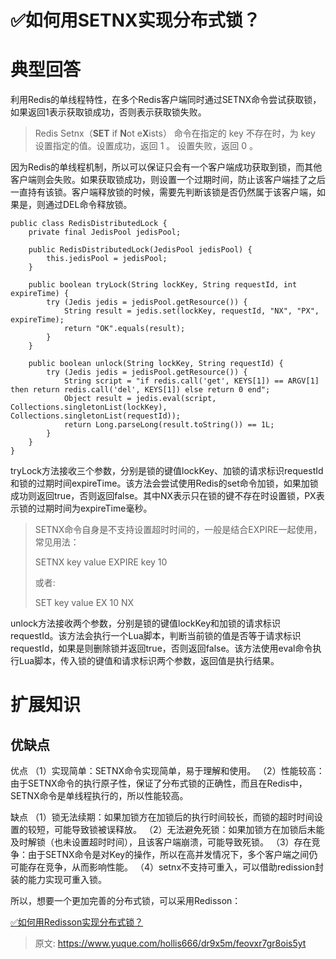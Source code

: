 # ✅如何用SETNX实现分布式锁？


# 典型回答

利用Redis的单线程特性，在多个Redis客户端同时通过SETNX命令尝试获取锁，如果返回1表示获取锁成功，否则表示获取锁失败。

> Redis Setnx（**SET** if **N**ot e**X**ists） 命令在指定的 key 不存在时，为 key 设置指定的值。设置成功，返回 1 。 设置失败，返回 0 。


因为Redis的单线程机制，所以可以保证只会有一个客户端成功获取到锁，而其他客户端则会失败。如果获取锁成功，则设置一个过期时间，防止该客户端挂了之后一直持有该锁。客户端释放锁的时候，需要先判断该锁是否仍然属于该客户端，如果是，则通过DEL命令释放锁。

```
public class RedisDistributedLock {
    private final JedisPool jedisPool;

    public RedisDistributedLock(JedisPool jedisPool) {
        this.jedisPool = jedisPool;
    }

    public boolean tryLock(String lockKey, String requestId, int expireTime) {
        try (Jedis jedis = jedisPool.getResource()) {
            String result = jedis.set(lockKey, requestId, "NX", "PX", expireTime);
            return "OK".equals(result);
        }
    }

    public boolean unlock(String lockKey, String requestId) {
        try (Jedis jedis = jedisPool.getResource()) {
            String script = "if redis.call('get', KEYS[1]) == ARGV[1] then return redis.call('del', KEYS[1]) else return 0 end";
            Object result = jedis.eval(script, Collections.singletonList(lockKey), Collections.singletonList(requestId));
            return Long.parseLong(result.toString()) == 1L;
        }
    }
}

```

tryLock方法接收三个参数，分别是锁的键值lockKey、加锁的请求标识requestId和锁的过期时间expireTime。该方法会尝试使用Redis的set命令加锁，如果加锁成功则返回true，否则返回false。其中NX表示只在锁的键不存在时设置锁，PX表示锁的过期时间为expireTime毫秒。

> SETNX命令自身是不支持设置超时时间的，一般是结合EXPIRE一起使用，常见用法：
> 
> SETNX key value
> EXPIRE key 10
> 
> 或者:
> 
> SET key value EX 10 NX


unlock方法接收两个参数，分别是锁的键值lockKey和加锁的请求标识requestId。该方法会执行一个Lua脚本，判断当前锁的值是否等于请求标识requestId，如果是则删除锁并返回true，否则返回false。该方法使用eval命令执行Lua脚本，传入锁的键值和请求标识两个参数，返回值是执行结果。


# 扩展知识

## 优缺点

优点
（1）实现简单：SETNX命令实现简单，易于理解和使用。
（2）性能较高：由于SETNX命令的执行原子性，保证了分布式锁的正确性，而且在Redis中，SETNX命令是单线程执行的，所以性能较高。

缺点
（1）锁无法续期：如果加锁方在加锁后的执行时间较长，而锁的超时时间设置的较短，可能导致锁被误释放。
（2）无法避免死锁：如果加锁方在加锁后未能及时解锁（也未设置超时时间），且该客户端崩溃，可能导致死锁。
（3）存在竞争：由于SETNX命令是对Key的操作，所以在高并发情况下，多个客户端之间仍可能存在竞争，从而影响性能。
（4）setnx不支持可重入，可以借助redission封装的能力实现可重入锁。

所以，想要一个更加完善的分布式锁，可以采用Redisson：

[✅如何用Redisson实现分布式锁？](https://www.yuque.com/hollis666/dr9x5m/gdsvngueclva39ve?view=doc_embed)


> 原文: <https://www.yuque.com/hollis666/dr9x5m/feovxr7gr8ois5yt>
